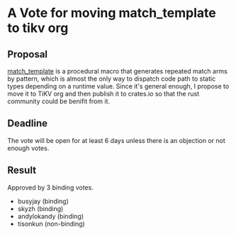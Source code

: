 # A Vote for moving match_template to tikv org

## Proposal

[match_template](https://github.com/tikv/tikv/tree/master/components/match_template) is a procedural macro that generates repeated match arms by pattern, which is almost the only way to dispatch code path to static types depending on a runtime value. Since it's general enough, I propose to move it to TiKV org and then publish it to crates.io so that the rust community could be benifit from it.

## Deadline

The vote will be open for at least 6 days unless there is an objection or not enough votes.

## Result

Approved by 3 binding votes.    

- busyjay (binding)
- skyzh (binding)
- andylokandy (binding)
- tisonkun (non-binding)
